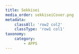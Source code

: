 ```yaml
---
title: Sekkisei
media_order: sekkiseiCover.png
metadata:
    classAll: 'row2 col2'
    classType: 'row1 col1'
taxonomy:
    category:
        - APPS
---
```


